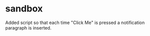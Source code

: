 # sandbox

Added script so that each time "Click Me" is pressed a notification paragraph is inserted.